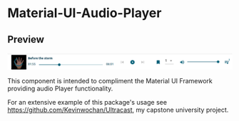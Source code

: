 # Material-UI-Audio-Player

## Preview
![Preview of the audio player](./preview.png)

This component is intended to compliment the Material UI Framework providing audio Player functionality.

For an extensive example of this package's usage see https://github.com/Kevinwochan/Ultracast, my capstone university project.
